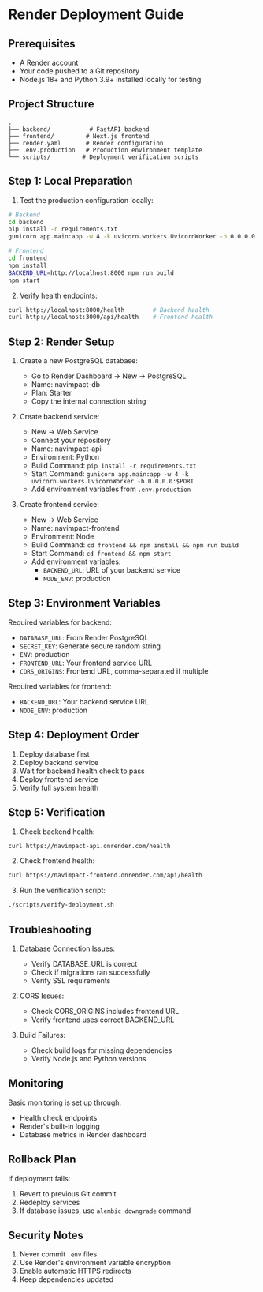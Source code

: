# Render Deployment Guide

## Prerequisites
- A Render account
- Your code pushed to a Git repository
- Node.js 18+ and Python 3.9+ installed locally for testing

## Project Structure
```
.
├── backend/           # FastAPI backend
├── frontend/         # Next.js frontend
├── render.yaml       # Render configuration
├── .env.production   # Production environment template
└── scripts/         # Deployment verification scripts
```

## Step 1: Local Preparation

1. Test the production configuration locally:
```bash
# Backend
cd backend
pip install -r requirements.txt
gunicorn app.main:app -w 4 -k uvicorn.workers.UvicornWorker -b 0.0.0.0:8000

# Frontend
cd frontend
npm install
BACKEND_URL=http://localhost:8000 npm run build
npm start
```

2. Verify health endpoints:
```bash
curl http://localhost:8000/health        # Backend health
curl http://localhost:3000/api/health    # Frontend health
```

## Step 2: Render Setup

1. Create a new PostgreSQL database:
   - Go to Render Dashboard → New → PostgreSQL
   - Name: navimpact-db
   - Plan: Starter
   - Copy the internal connection string

2. Create backend service:
   - New → Web Service
   - Connect your repository
   - Name: navimpact-api
   - Environment: Python
   - Build Command: `pip install -r requirements.txt`
   - Start Command: `gunicorn app.main:app -w 4 -k uvicorn.workers.UvicornWorker -b 0.0.0.0:$PORT`
   - Add environment variables from `.env.production`

3. Create frontend service:
   - New → Web Service
   - Name: navimpact-frontend
   - Environment: Node
   - Build Command: `cd frontend && npm install && npm run build`
   - Start Command: `cd frontend && npm start`
   - Add environment variables:
     - `BACKEND_URL`: URL of your backend service
     - `NODE_ENV`: production

## Step 3: Environment Variables

Required variables for backend:
- `DATABASE_URL`: From Render PostgreSQL
- `SECRET_KEY`: Generate secure random string
- `ENV`: production
- `FRONTEND_URL`: Your frontend service URL
- `CORS_ORIGINS`: Frontend URL, comma-separated if multiple

Required variables for frontend:
- `BACKEND_URL`: Your backend service URL
- `NODE_ENV`: production

## Step 4: Deployment Order

1. Deploy database first
2. Deploy backend service
3. Wait for backend health check to pass
4. Deploy frontend service
5. Verify full system health

## Step 5: Verification

1. Check backend health:
```bash
curl https://navimpact-api.onrender.com/health
```

2. Check frontend health:
```bash
curl https://navimpact-frontend.onrender.com/api/health
```

3. Run the verification script:
```bash
./scripts/verify-deployment.sh
```

## Troubleshooting

1. Database Connection Issues:
   - Verify DATABASE_URL is correct
   - Check if migrations ran successfully
   - Verify SSL requirements

2. CORS Issues:
   - Check CORS_ORIGINS includes frontend URL
   - Verify frontend uses correct BACKEND_URL

3. Build Failures:
   - Check build logs for missing dependencies
   - Verify Node.js and Python versions

## Monitoring

Basic monitoring is set up through:
- Health check endpoints
- Render's built-in logging
- Database metrics in Render dashboard

## Rollback Plan

If deployment fails:
1. Revert to previous Git commit
2. Redeploy services
3. If database issues, use `alembic downgrade` command

## Security Notes

1. Never commit `.env` files
2. Use Render's environment variable encryption
3. Enable automatic HTTPS redirects
4. Keep dependencies updated 
